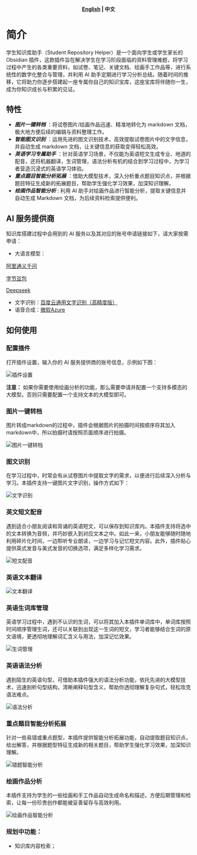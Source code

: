 <h4 align="center">
	<p>
		<a href="https://github.com/yingflower/obsidian-stu-repo-helper/blob/master/README_en.md">English</a> |
			<b>中文</b>
	<p>
</h4>

# 简介
学生知识库助手（Student Repository Helper）是一个面向学生或学生家长的Obsidian 插件，这款插件旨在解决学生在学习阶段面临的资料管理难题，将学习过程中产生的各类重要资料，如试卷、笔记、关键文档、绘画手工作品等，进行系统性的数字化整合与管理，并利用 AI 助手定期进行学习分析总结。随着时间的推移，它将助力你逐步搭建起一座专属你自己的知识宝库，这座宝库将伴随你一生，成为你知识成长与积累的见证。

## 特性
- ***图片一键转档*** ：将试卷图片/绘画作品迅速、精准地转化为 markdown 文档，极大地方便后续的编辑与资料整理工作。
- ***智能图文识别*** ：运用先进的图文识别技术，高效提取试卷图片中的文字信息，并自动生成 markdown 文档，让关键信息的获取变得轻松高效。
- ***英语学习专属助手*** ：针对英语学习场景，不仅能为英语短文生成专业、地道的配音，还将机器翻译，生词管理，语法分析有机的结合到学习过程中，为学习者营造沉浸式的英语学习体验。
- ***重点题目智能分析拓展*** ：借助大模型技术，深入分析重点题目知识点，并根据题目特征生成新的拓展题目，帮助学生强化学习效果，加深知识理解。
- ***绘画作品智能分析*** : 利用 AI 助手对绘画作品进行智能分析，提取关键信息并自动生成 Markdown 文档，为后续资料检索提供便利。
## AI 服务提供商
知识库搭建过程中会用到的 AI 服务以及其对应的账号申请链接如下，请大家按需申请：
- 大语言模型：

[阿里通义千问](https://bailian.console.aliyun.com/?apiKey=1#/api-key)

[字节豆包](https://console.volcengine.com/ark/)

[Deepseek](https://platform.deepseek.com/)

- 文字识别：[百度云通用文字识别（高精度版）](https://console.bce.baidu.com/ai-engine/ocr/overview/index?_=1740120172878)
- 语音合成：[微软Azure](https://portal.azure.com/#create/Microsoft.CognitiveServicesSpeechServices)

## 如何使用
### 配置插件
打开插件设置，输入你的 AI 服务提供商的账号信息，示例如下图：

![插件设置](docs/images/zh/settings.png)

**注意：** 如果你需要使用绘画分析的功能，那么需要申请并配置一个支持多模态的大模型。否则只需要配置一个支持文本的大模型即可。

### 图片一键转档
图片转成markdown的过程中，插件会根据图片的拍摄时间按顺序将其加入markdown中，所以拍摄时请按照页面顺序进行拍摄。

![图片一键转档](docs/images/zh/create_note.gif)

### 图文识别
在学习过程中，时常会有从试卷图片中提取文字的需求，以便进行后续深入分析与学习。本插件支持一键图片文字识别，操作方式如下：

![文字识别](docs/images/zh/image2text.gif)

### 英文短文配音
遇到适合小朋友阅读和背诵的英语短文，可以保存到知识库内。本插件支持将选中的文本转换为音频，并巧妙嵌入到对应文本之中。如此一来，小朋友能够随时随地利用碎片化时间，一边聆听专业朗读，一边学习与记忆短文内容。此外，插件贴心提供英式发音与美式发音的切换选项，满足多样化学习需求。

![短文配音](docs/images/zh/text2speech.gif)

### 英语文本翻译

![文本翻译](docs/images/zh/translate.gif)

### 英语生词库管理
英语学习过程中，遇到不认识的生词，可以将其加入本插件单词库中，单词库按照时间顺序管理生词，还可以关联到出现这一生词的短文，学习者能够结合生词的原文语境，更透彻地理解词汇含义与用法，加深记忆效果。

![生词管理](docs/images/zh/add_word_bank.gif)

### 英语语法分析
遇到陌生的英语句型，可借助本插件强大的语法分析功能，依托先进的大模型技术，迅速剖析句型结构，清晰阐释句型含义，帮助你透彻理解复杂句式，轻松攻克语法难点。

![语法分析](docs/images/zh/grammar_analysis.gif)

### 重点题目智能分析拓展
针对一些易错或重点题型，本插件提供智能分析拓展功能，自动提取题目知识点，给出解答，并根据题型特征生成新的相关题目，帮助学生强化学习效果，加深知识理解。

![错题智能分析](docs/images/zh/request_llm.gif)

### 绘画作品分析
本插件支持为学生的一些绘画和手工作品自动生成命名和描述，方便后期管理和检索，让每一份珍贵创作都能被妥善留存与高效利用。

![绘画作品智能分析](docs/images/zh/painting_analysis.gif)

### 规划中功能：
- 知识库内容检索；
